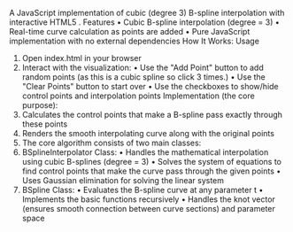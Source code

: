 A JavaScript implementation of cubic (degree 3) B-spline interpolation with interactive HTML5 .
Features
•	Cubic B-spline interpolation (degree = 3)
•	Real-time curve calculation as points are added
•	Pure JavaScript implementation with no external dependencies
How It Works:
Usage
1.	Open index.html in your browser
2.	Interact with the visualization:
•	Use the "Add Point" button to add random points (as this is a cubic spline so click 3 times.)
•	Use the "Clear Points" button to start over
•	Use the checkboxes to show/hide control points and interpolation points
Implementation (the core purpose):
1.	Calculates the control points that make a B-spline pass exactly through these points
2.	Renders the smooth interpolating curve along with the original points
3.	The core algorithm consists of two main classes:
1.	BSplineInterpolator Class:
•	Handles the mathematical interpolation using cubic B-splines (degree = 3)
•	Solves the system of equations to find control points that make the curve pass through the given points
•	Uses Gaussian elimination for solving the linear system
2.	BSpline Class:
•	Evaluates the B-spline curve at any parameter t
•	Implements the basic functions recursively
•	Handles the knot vector (ensures smooth connection between curve sections) and parameter space
